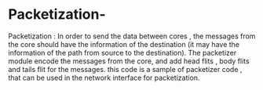 # Packetization-
Packetization : In order to send the data between cores , the messages from the core should have the information of the destination (it may have the information of the path from source to the destination). The packetizer module encode the messages from the core, and add head flits , body flits and tails flit for the messages.
this code is a sample of packetizer code , that can be used in the network interface for packetization.

